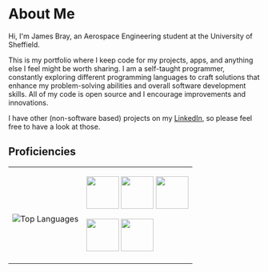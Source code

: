 # About Me
Hi, I'm James Bray, an Aerospace Engineering student at the University of Sheffield. 

This is my portfolio where I keep code for my projects, apps, and anything else I feel might be worth sharing. I am a self-taught programmer, constantly exploring different programming languages to craft solutions that enhance my problem-solving abilities and overall software development skills. All of my code is open source and I encourage improvements and innovations.

I have other (non-software based) projects on my [LinkedIn](https://www.linkedin.com/in/jamesbray03), so please feel free to have a look at those.

## Proficiencies

<table style="border: none!important; border-collapse: collapse;">
  <tr>
    <td>
      <p></p>
      <img src="https://github-readme-stats.vercel.app/api/top-langs/?username=James-Bray19&theme=dark&layout=compact" alt="Top Languages" />
    </td>
    <td>
      <p>
        <img src="https://github.com/James-Bray19/James-Bray19/assets/47334864/001e9cef-36d5-41a2-a5ba-e08a78ddc6be" height="65" />
        <img src="https://github.com/James-Bray19/James-Bray19/assets/47334864/f33d41e0-b042-43e0-9b8d-ca8d32d5eb1b" height="65" />
        <img src="https://github.com/James-Bray19/James-Bray19/assets/47334864/1ccddd27-7262-4a30-a548-6d5ec3ef6f99" height="65" />
      </p>
      <p>
        <img src="https://github.com/James-Bray19/James-Bray19/assets/47334864/66a03db9-c468-4d44-a781-43d6c550abdd" height="65" />
        <img src="https://github.com/James-Bray19/James-Bray19/assets/47334864/738fe4e9-d8c0-41a6-bde4-e44146fe8d6f" height="65" />
      </p>
    </td>
  </tr>
</table>

